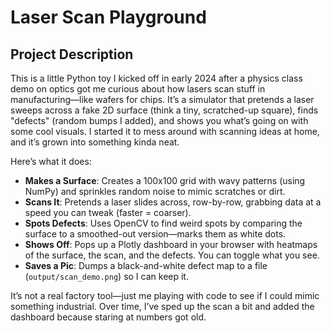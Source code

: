 # Laser Scan Playground

## Project Description
This is a little Python toy I kicked off in early 2024 after a physics class demo on optics got me curious about how lasers scan stuff in manufacturing—like wafers for chips. It’s a simulator that pretends a laser sweeps across a fake 2D surface (think a tiny, scratched-up square), finds "defects" (random bumps I added), and shows you what’s going on with some cool visuals. I started it to mess around with scanning ideas at home, and it’s grown into something kinda neat.

Here’s what it does:
- **Makes a Surface**: Creates a 100x100 grid with wavy patterns (using NumPy) and sprinkles random noise to mimic scratches or dirt.
- **Scans It**: Pretends a laser slides across, row-by-row, grabbing data at a speed you can tweak (faster = coarser).
- **Spots Defects**: Uses OpenCV to find weird spots by comparing the surface to a smoothed-out version—marks them as white dots.
- **Shows Off**: Pops up a Plotly dashboard in your browser with heatmaps of the surface, the scan, and the defects. You can toggle what you see.
- **Saves a Pic**: Dumps a black-and-white defect map to a file (`output/scan_demo.png`) so I can keep it.

It’s not a real factory tool—just me playing with code to see if I could mimic something industrial. Over time, I’ve sped up the scan a bit and added the dashboard because staring at numbers got old.
